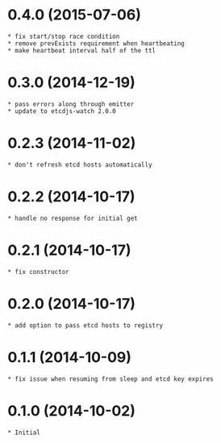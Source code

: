 # 0.4.0 (2015-07-06)

    * fix start/stop race condition
    * remove prevExists requirement when heartbeating
    * make heartbeat interval half of the ttl

# 0.3.0 (2014-12-19)

    * pass errors along through emitter
    * update to etcdjs-watch 2.0.0

# 0.2.3 (2014-11-02)

    * don't refresh etcd hosts automatically

# 0.2.2 (2014-10-17)

    * handle no response for initial get

# 0.2.1 (2014-10-17)

    * fix constructor

# 0.2.0 (2014-10-17)

    * add option to pass etcd hosts to registry

# 0.1.1 (2014-10-09)

    * fix issue when resuming from sleep and etcd key expires

# 0.1.0 (2014-10-02)

    * Initial
